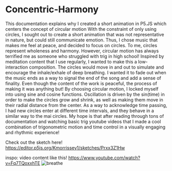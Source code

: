 # Concentric-Harmony
This documentation explains why I created a short animation in P5.JS which centers the concept of circular motion
With the constraint of only using circles, I sought out to create a short animation that was not representative in nature, but could still communicate emotion. Thus, I chose music that makes me feel at peace, and decided to focus on circles. To me, circles represent wholeness and harmony. However, circular motion has always terrified me as someone who struggled with trig in high school! 
Inspired by meditation content that I use regularly, I wanted to make this a low-interaction composition. The circles would move in and out to simulate and encourage the inhale/exhale of deep breathing. I wanted it to fade out when the music ends as a way to signal the end of the song and add a sense of finality. 
Even though the content of the work is peaceful, the process of making it was anything but! By choosing circular motion, I locked myself into using sine and cosine functions. Oscillation is driven by the sin(time) in order to make the circles grow and shrink, as well as making them move in their radial distance from the center. As a way to acknowledge time passing, I had new circles enter at different time intervals, and they behave in a similar way to the mai circles. My hope is that after reading through tons of documentation and watching basic trig youtube videos that I made a cool combination of trigonometric motion and time control in a visually engaging and rhythmic experience!

Check out the sketch here!
https://editor.p5js.org/Kmorrissey1/sketches/Prxx3Z1Hw

inspo: video content like this! https://www.youtube.com/watch?v=Fq7TQoxxhTE
![breathe](https://github.com/user-attachments/assets/5da3e40f-6801-4e52-88a5-654f73cdd658)
